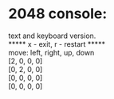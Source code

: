 # 2048 console:
text and keyboard version.  
***** x - exit, r - restart *****  
move: left, right, up, down  
[2, 0, 0, 0]  
[0, 2, 0, 0]  
[0, 0, 0, 0]  
[0, 0, 0, 0]  
